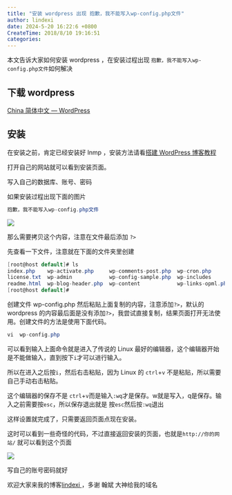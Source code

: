 ```yaml
---
title: "安装 wordpress 出现 抱歉，我不能写入wp-config.php文件"
author: lindexi
date: 2024-5-20 16:22:6 +0800
CreateTime: 2018/8/10 19:16:51
categories: 
---
```


本文告诉大家如何安装  wordpress ，在安装过程出现 `抱歉，我不能写入wp-config.php文件`如何解决

<!--more-->


<!-- CreateTime:2018/8/10 19:16:51 -->


## 下载 wordpress

[China 简体中文 — WordPress](https://cn.wordpress.org/ )

## 安装

在安装之前，肯定已经安装好 lnmp ，安装方法请看[搭建 WordPress 博客教程](https://www.jianshu.com/p/56750622cac9 )

打开自己的网站就可以看到安装页面。

写入自己的数据库、账号、密码

如果安装过程出现下面的图片

```csharp
抱歉，我不能写入wp-config.php文件
```

![](http://image.acmx.xyz/34fdad35-5dfe-a75b-2b4b-8c5e313038e2%2F201832125330.jpg)

那么需要拷贝这个内容，注意在文件最后添加 `?>`

先查看一下文件，注意就在下面的文件夹里创建

```csharp
[root@host default]# ls
index.php    wp-activate.php     wp-comments-post.php  wp-cron.php        wp-load.php   wp-settings.php   xmlrpc.php
license.txt  wp-admin            wp-config-sample.php  wp-includes        wp-login.php  wp-signup.php
readme.html  wp-blog-header.php  wp-content            wp-links-opml.php  wp-mail.php   wp-trackback.php
[root@host default]#

```

创建文件 wp-config.php 然后粘贴上面复制的内容，注意添加`?>`，默认的 wordpress 的内容最后面是没有添加`?>`，我尝试直接复制，结果页面打开无法使用。创建文件的方法是使用下面代码。

```csharp
vi  wp-config.php

```

可以看到输入上面命令就是进入了传说的 Linux 最好的编辑器，这个编辑器开始是不能做输入，直到按下`i`才可以进行输入。

所以在进入之后按`i`，然后右击粘贴，因为 Linux 的 `ctrl`+`v` 不是粘贴，所以需要自己手动右击粘贴。

这个编辑器的保存不是 `ctrl`+`v`而是输入`:wq`才是保存。w就是写入，q是保存。输入之前需要按`esc`，所以保存退出就是
按`esc`然后按`:wq`退出

这样设置就完成了，只需要返回页面点现在安装。

这时可以看到一些奇怪的代码，不过直接返回安装的页面，也就是`http://你的网站/` 就可以看到这个页面

![](http://image.acmx.xyz/34fdad35-5dfe-a75b-2b4b-8c5e313038e2%2F20183213250.jpg)

写自己的账号密码就好

欢迎大家来我的博客[lindexi ](http://lindexi.ml/ )，多谢 翰斌 大神给我的域名

